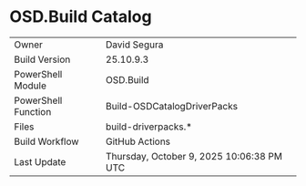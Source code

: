 ﻿# OSD.Build Catalog

| | |
|-|-|
| Owner | David Segura |
| Build Version | 25.10.9.3 |
| PowerShell Module | OSD.Build |
| PowerShell Function | Build-OSDCatalogDriverPacks |
| Files | build-driverpacks.* |
| Build Workflow | GitHub Actions |
| Last Update | Thursday, October 9, 2025 10:06:38 PM UTC |

